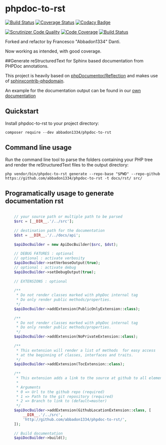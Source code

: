 # phpdoc-to-rst

[![Build Status](https://travis-ci.org/abbadon1334/phpdoc-to-rst.svg?branch=master)](https://travis-ci.org/abbadon1334/phpdoc-to-rst)
[![Coverage Status](https://coveralls.io/repos/github/abbadon1334/phpdoc-to-rst/badge.svg?branch=master)](https://coveralls.io/github/abbadon1334/phpdoc-to-rst?branch=master)
[![Codacy Badge](https://api.codacy.com/project/badge/Grade/4b4264eb36ca49ed81d29f5102a64a39)](https://www.codacy.com/app/abbadon1334/phpdoc-to-rst?utm_source=github.com&amp;utm_medium=referral&amp;utm_content=abbadon1334/phpdoc-to-rst&amp;utm_campaign=Badge_Grade)

[![Scrutinizer Code Quality](https://scrutinizer-ci.com/g/abbadon1334/phpdoc-to-rst/badges/quality-score.png?b=master)](https://scrutinizer-ci.com/g/abbadon1334/phpdoc-to-rst/?branch=master)
[![Code Coverage](https://scrutinizer-ci.com/g/abbadon1334/phpdoc-to-rst/badges/coverage.png?b=master)](https://scrutinizer-ci.com/g/abbadon1334/phpdoc-to-rst/?branch=master)
[![Build Status](https://scrutinizer-ci.com/g/abbadon1334/phpdoc-to-rst/badges/build.png?b=master)](https://scrutinizer-ci.com/g/abbadon1334/phpdoc-to-rst/build-status/master)

Forked and refactor by Francesco "Abbadon1334" Danti.

Now working as intended, with good coverage. 

##Generate reStructuredText for Sphinx based documentation from PHPDoc annotations. 

This project is heavily based on [phpDocumentor/Reflection](https://github.com/phpDocumentor/Reflection)
and makes use of [sphinxcontrib-phpdomain](https://github.com/markstory/sphinxcontrib-phpdomain).

An example for the documentation output can be found in our [own documentation](http://phpdoc-to-rst.readthedocs.io/en/latest/api_docs.html)

## Quickstart

Install phpdoc-to-rst to your project directory: 
    
    composer require --dev abbadon1334/phpdoc-to-rst
    
Command line usage
-
Run the command line tool to parse the folders containing your PHP tree and render the reStructuredText files to the output directory:

    php vendor/bin/phpdoc-to-rst generate --repo-base "$PWD" --repo-github https://github.com/abbadon1334/phpdoc-to-rst -t docs/rst/ src/

Programatically usage to generate documentation rst
-
```PHP

    // your source path or multiple path to be parsed
    $src = [__DIR__.'/../src'];
    
    // destination path for the documentation
    $dst = __DIR__.'/../docs/api';
    
    $apiDocBuilder = new ApiDocBuilder($src, $dst);
    
    // DEBUG FATURES : optional
    // optional : activate verbosity
    $apiDocBuilder->setVerboseOutput(true);
    // optional : activate debug
    $apiDocBuilder->setDebugOutput(true);
    
    // EXTENSIONS : optional
        
    /**
     * Do not render classes marked with phpDoc internal tag
     * Do only render public methods/properties.
     */
    $apiDocBuilder->addExtension(PublicOnlyExtension::class);
        
    /**
     * Do not render classes marked with phpDoc internal tag
     * Do only render public methods/properties.
     */
    $apiDocBuilder->addExtension(NoPrivateExtension::class);
        
    /**
     * This extension will render a list of methods  for easy access
     * at the beginning of classes, interfaces and traits.
     */
    $apiDocBuilder->addExtension(TocExtension::class);
        
    /**
     * This extension adds a link to the source at github to all elements.
     *
     * Arguments
     * 0 => Url to the github repo (required)
     * 1 => Path to the git repository (required)
     * 2 => Branch to link to (default=master)
     */
    $apiDocBuilder->addExtension(GithubLocationExtension::class, [
        __DIR__.'/../src',
        'http://github.com/abbadon1334/phpdoc-to-rst/',
    ]);
    
    // Build documentation
    $apiDocBuilder->build();

```

